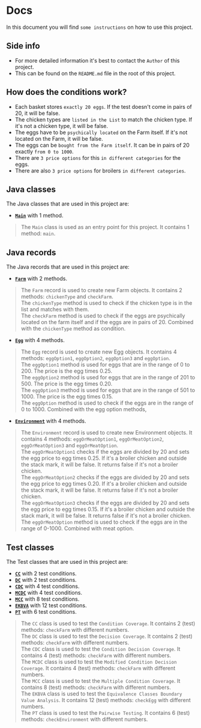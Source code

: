 # Docs
In this document you will find `some instructions` on how to use this project.

## Side info
- For more detailed information it's best to contact the `Author` of this project.
- This can be found on the `README.md` file in the root of this project.

## How does the conditions work?
+ Each basket stores `exactly 20 eggs`. If the test doesn't come in pairs of 20, it will be false.
+ The chicken types are `listed in the List` to match the chicken type. If it's not a chicken type, it will be false.
+ The eggs have to be `psychically located` on the Farm itself. If it's not located on the Farm, it will be false.
+ The eggs can be `bought from the Farm itself`. It can be in pairs of 20 exactly `from 0 to 1000`.
+ There are `3 price options` for this `in different categories` for the eggs.
+ There are also `3 price options` for broilers `in different categories`.

## Java classes
The Java classes that are used in this project are:
- [**`Main`**](../src/main/java/Main.java) with 1 method.
> The `Main` class is used as an entry point for this project. It contains 1 method: `main`.

## Java records
The Java records that are used in this project are:
- [**`Farm`**](../src/main/java/chicken/Farm.java) with 2 methods.
> The `Farm` record is used to create new Farm objects. It contains 2 methods: `chickenType` and `checkFarm`.<br/>
> The `chickenType` method is used to check if the chicken type is in the list and matches with them.<br/>
> The `checkFarm` method is used to check if the eggs are psychically located on the farm itself and if the eggs are in 
> pairs of 20. Combined with the `chickenType` method as condition.
- [**`Egg`**](../src/main/java/chicken/Egg.java) with 4 methods.
> The `Egg` record is used to create new Egg objects. It contains 4 methods: `eggOption1`, `eggOption2`, `eggOption3` and
> `eggOption`.<br/>
> The `eggOption1` method is used for eggs that are in the range of 0 to 200. The price is the egg times 0.25.<br/>
> The `eggOption2` method is used for eggs that are in the range of 201 to 500. The price is the egg times 0.20.<br/>
> The `eggOption3` method is used for eggs that are in the range of 501 to 1000. The price is the egg times 0.15.<br/>
> The `eggOption` method is used to check if the eggs are in the range of 0 to 1000. Combined with the egg option methods,
- [**`Environment`**](../src/main/java/chicken/Environment.java) with 4 methods.
> The `Environment` record is used to create new Environment objects. It contains 4 methods: `eggOrMeatOption1`,
> `eggOrMeatOption2`, `eggOrMeatOption3` and `eggOrMeatOption`.<br/>
> The `eggOrMeatOption1` checks if the eggs are divided by 20 and sets the egg price to egg times 0.25. If it's a
> broiler chicken and outside the stack mark, it will be false. It returns false if it's not a broiler chicken.<br/>
> The `eggOrMeatOption2` checks if the eggs are divided by 20 and sets the egg price to egg times 0.20. If it's a
> broiler chicken and outside the stack mark, it will be false. It returns false if it's not a broiler chicken.<br/>
> The `eggOrMeatOption3` checks if the eggs are divided by 20 and sets the egg price to egg times 0.15. If it's a
> broiler chicken and outside the stack mark, it will be false. It returns false if it's not a broiler chicken.<br/>
> The `eggOrMeatOption` method is used to check if the eggs are in the range of 0-1000. Combined with meat option.

## Test classes
The Test classes that are used in this project are:
- [**`CC`**](../src/main/test/CC.java) with 2 test conditions.
- [**`DC`**](../src/main/test/DC.java) with 2 test conditions.
- [**`CDC`**](../src/main/test/CDC.java) with 4 test conditions.
- [**`MCDC`**](../src/main/test/MCDC.java) with 4 test conditions.
- [**`MCC`**](../src/main/test/MCC.java) with 8 test conditions.
- [**`EKBVA`**](../src/main/test/EKBVA.java) with 12 test conditions.
- [**`PT`**](../src/main/test/PT.java) with 6 test conditions.
> The `CC` class is used to test the `Condition Coverage`. It contains 2 (test) methods: `checkFarm` with different
> numbers.<br/>
> The `DC` class is used to test the `Decision Coverage`. It contains 2 (test) methods: `checkFarm` with different
> numbers.<br/>
> The `CDC` class is used to test the `Condition Decision Coverage`. It contains 4 (test) methods: `checkFarm` with
> different numbers.<br/>
> The `MCDC` class is used to test the `Modified Condition Decision Coverage`. It contains 4 (test) methods: `checkFarm`
> with different numbers.<br/>
> The `MCC` class is used to test the `Multiple Condition Coverage`. It contains 8 (test) methods: `checkFarm` with
> different numbers.<br/>
> The `EKBVA` class is used to test the `Equivalence Classes Boundary Value Analysis`. It contains 12 (test) methods: 
> `checkEgg` with different numbers.<br/>
> The `PT` class is used to test the `Pairwise Testing`. It contains 6 (test) methods: `checkEnvironment` with different
> numbers.<br/>